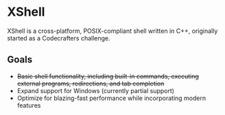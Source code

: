 # XShell

XShell is a cross-platform, POSIX-compliant shell written in C++, originally started as a Codecrafters challenge.

## Goals

- ~~Basic shell functionality, including built-in commands, executing external programs, redirections, and tab completion~~
- Expand support for Windows (currently partial support)
- Optimize for blazing-fast performance while incorporating modern features
